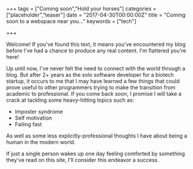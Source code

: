 +++
tags = ["Coming soon","Hold your horses"]
categories = ["placeholder","teaser"]
date = "2017-04-30T00:00:00Z"
title = "Coming soon to a webspace near you..."
keywords = ["tech"]

+++

Welcome! If you've found this text, it means you've encountered my blog before I've had a chance to produce any real content. I'm flattered you're here!

Up until now, I've never felt the need to connect with the world through a blog. But after 2+ years as the solo software developer for a biotech startup, it occurs to me that I may have learned a few things that could prove useful to other programmers trying to make the transition from academic to professional. If you come back soon, I promise I will take a crack at tackling some heavy-hitting topics such as:

- Imposter syndrome
- Self motivation
- Failing fast

As well as some less explicitly-professional thoughts I have about being a human in the modern world.

If just a single person wakes up one day feeling comforted by something they've read on this site, I'll consider this endeavor a success.